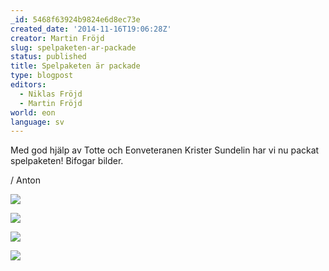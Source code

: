 ```yaml
---
_id: 5468f63924b9824e6d8ec73e
created_date: '2014-11-16T19:06:28Z'
creator: Martin Fröjd
slug: spelpaketen-ar-packade
status: published
title: Spelpaketen är packade
type: blogpost
editors:
  - Niklas Fröjd
  - Martin Fröjd
world: eon
language: sv
---
```

Med god hjälp av Totte och Eonveteranen Krister Sundelin har vi nu packat spelpaketen! Bifogar bilder.

/ Anton

![](https://fablr.co/asset/image/packning-certifikat.jpg)

![](https://fablr.co/asset/image/packning-krister-850.jpg)

![](https://fablr.co/asset/image/packning-kuvert-850.jpg)

![](https://fablr.co/asset/image/packning-spelpaket-850.jpg)
